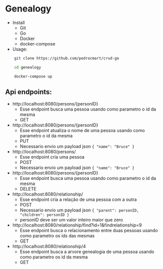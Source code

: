 # Genealogy

- Install
    * Git
    * Go
    * Docker
    * docker-compose
- Usage:

```bash
    git clone https://github.com/pedrocmart/crud-go

    cd genealogy

    docker-compose up
```

## Api endpoints:

- http://localhost:8080/persons/{personID}
  - Esse endpoint busca uma pessoa usando como parametro o id da mesma
  - GET
- http://localhost:8080/persons/{personID}
  - Esse endpoint atualiza o nome de uma pessoa usando como parametro o id da mesma
  - PUT
  - Necessario envio um payload json ``{ "name": "Bruce" }``
- http://localhost:8080/persons/
  - Esse endpoint cria uma pessoa
  - POST
  - Necessario envio um payload json ``{ "name": "Bruce" }``
- http://localhost:8080/persons/{personID}
  - Esse endpoint busca uma pessoa usando como parametro o id da mesma
  - DELETE
- http://localhost:8080/relationship/
  - Esse endpoint cria a relação de uma pessoa com a outra
  - POST
  - Necessario envio um payload json ``{ "parent": personID, "children": personID }``
  - personID deve ser um valor inteiro maior que zero
- http://localhost:8080/relationship/find?id=1&findrelationship=9
  - Esse endpoint busca o relacionamento entre duas pessoas usando como parametro os ids das mesmas
  - GET
- http://localhost:8080/relationship/4
  - Esse endpoint busca a arvore genealogia de uma pessoa usando como parametro os id da mesma
  - GET